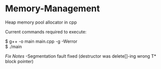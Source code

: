 # Memory-Management
Heap memory pool allocator in cpp

Current commands required to execute:  

$ g++ -o main main.cpp -g -Werror  
$ ./main  

*Fix Notes*
-Segmentation fault fixed (destructor was delete[]-ing wrong T* block pointer)
